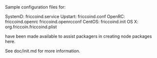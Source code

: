 Sample configuration files for:

SystemD: friccoind.service
Upstart: friccoind.conf
OpenRC:  friccoind.openrc
         friccoind.openrcconf
CentOS:  friccoind.init
OS X:    org.friccoin.friccoind.plist

have been made available to assist packagers in creating node packages here.

See doc/init.md for more information.
